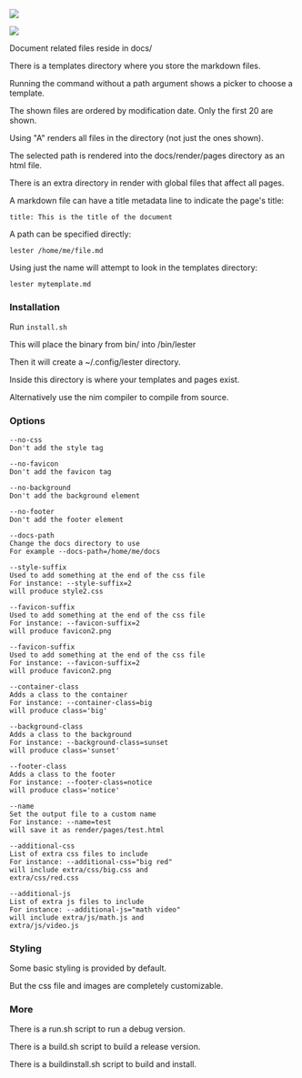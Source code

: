 ![](http://i.imgur.com/eyvne0z.jpg)

![](http://i.imgur.com/j6bVh6J.jpg)

Document related files reside in docs/

There is a templates directory where you store the markdown files.

Running the command without a path argument shows a picker to choose a template.

The shown files are ordered by modification date. Only the first 20 are shown.

Using "A" renders all files in the directory (not just the ones shown).

The selected path is rendered into the docs/render/pages directory as an html file.

There is an extra directory in render with global files that affect all pages.

A markdown file can have a title metadata line to indicate the page's title:

`title: This is the title of the document`

A path can be specified directly:

`lester /home/me/file.md`

Using just the name will attempt to look in the templates directory:

`lester mytemplate.md`

### Installation

Run `install.sh`

This will place the binary from bin/ into /bin/lester

Then it will create a ~/.config/lester directory.

Inside this directory is where your templates and pages exist.

Alternatively use the nim compiler to compile from source.

### Options

```
--no-css
Don't add the style tag

--no-favicon
Don't add the favicon tag

--no-background
Don't add the background element

--no-footer
Don't add the footer element

--docs-path
Change the docs directory to use
For example --docs-path=/home/me/docs

--style-suffix
Used to add something at the end of the css file
For instance: --style-suffix=2 
will produce style2.css

--favicon-suffix
Used to add something at the end of the css file
For instance: --favicon-suffix=2 
will produce favicon2.png

--favicon-suffix
Used to add something at the end of the css file
For instance: --favicon-suffix=2 
will produce favicon2.png

--container-class
Adds a class to the container
For instance: --container-class=big
will produce class='big'

--background-class
Adds a class to the background
For instance: --background-class=sunset
will produce class='sunset'

--footer-class
Adds a class to the footer
For instance: --footer-class=notice
will produce class='notice'

--name
Set the output file to a custom name
For instance: --name=test
will save it as render/pages/test.html

--additional-css
List of extra css files to include
For instance: --additional-css="big red"
will include extra/css/big.css and
extra/css/red.css

--additional-js
List of extra js files to include
For instance: --additional-js="math video"
will include extra/js/math.js and
extra/js/video.js
```

### Styling

Some basic styling is provided by default.

But the css file and images are completely customizable.

### More

There is a run.sh script to run a debug version.

There is a build.sh script to build a release version.

There is a buildinstall.sh script to build and install.
